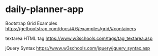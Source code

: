# daily-planner-app


Bootstrap Grid Examples 
https://getbootstrap.com/docs/4.6/examples/grid/#containers

textarea HTML tag 
https://www.w3schools.com/tags/tag_textarea.asp

jQuery Syntax 
https://www.w3schools.com/jquery/jquery_syntax.asp
